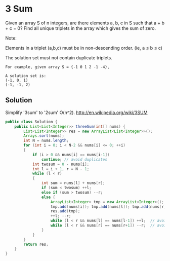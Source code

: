 # 3 Sum

Given an array S of n integers, are there elements a, b, c in S such that a + b + c = 0? Find all unique triplets in the array which gives the sum of zero.

Note:

Elements in a triplet (a,b,c) must be in non-descending order. (ie, a ≤ b ≤ c)

The solution set must not contain duplicate triplets.
    
    For example, given array S = {-1 0 1 2 -1 -4},

    A solution set is:
    (-1, 0, 1)
    (-1, -1, 2)

## Solution

Simplify '3sum' to '2sum' O(n^2). http://en.wikipedia.org/wiki/3SUM

```java
public class Solution {
    public List<List<Integer>> threeSum(int[] nums) {
        List<List<Integer>> res = new ArrayList<List<Integer>>();
        Arrays.sort(nums);
        int N = nums.length;
        for (int i = 0; i < N-2 && nums[i] <= 0; ++i)
        {
            if (i > 0 && nums[i] == nums[i-1])
                continue; // avoid duplicates
            int twosum = 0 - nums[i];
            int l = i + 1, r = N - 1;
            while (l < r)
            {
                int sum = nums[l] + nums[r];
                if (sum < twosum) ++l;
                else if (sum > twosum) --r;
                else {
                    ArrayList<Integer> tmp = new ArrayList<Integer>();
                    tmp.add(nums[i]); tmp.add(nums[l]); tmp.add(nums[r]);
                    res.add(tmp);
                    ++l; --r;
                    while (l < r && nums[l] == nums[l-1]) ++l;  // avoid duplicates
                    while (l < r && nums[r] == nums[r+1]) --r;  // avoid duplicates
                }
            }
        }
        return res;
    }
}
```